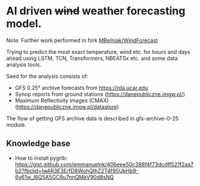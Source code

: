 # AI driven ~~wind~~ weather forecasting model. 
Note: Further work performed in fork [MBelniak/WindForecast](https://github.com/MBelniak/WindForecast)

Trying to predict the most exact temperature, wind etc. for hours and days ahead
using LSTM, TCN, Transformers, NBEATSx etc. and some data analysis tools.

Seed for the analysis consists of:
 * GFS 0.25° archive forecasts from https://rda.ucar.edu
 * Synop reports from ground stations (https://danepubliczne.imgw.pl/)
 * Maximum Reflectivity images (CMAX) (https://danepubliczne.imgw.pl/datastore) 
 
The flow of getting GFS archive data is described in gfs-archive-0-25 module.

## Knowledge base
 * How to install pygrib: https://gist.github.com/emmanuelnk/406eee50c388f4f73dcdff521f2aa7b2?fbclid=IwAR3E3ErfD8WohQthZ2T4f95UkHb9-6v61w_l6Q5A5GC8u7nnQMeV90d8sNQ
